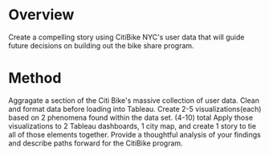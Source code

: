 # Overview
Create a compelling story using CitiBike NYC's user data that will guide future decisions on building out the bike share program.

# Method

Aggragate a section of the Citi Bike's massive collection of user data. Clean and format data before loading into Tableau. 
Create 2-5 visualizations(each) based on 2 phenomena found within the data set. (4-10) total
Apply those visualizations to 2 Tableau dashboards, 1 city map, and create 1 story to tie all of those elements together. 
Provide a thoughtful analysis of your findings and describe paths forward for the CitiBike program.

